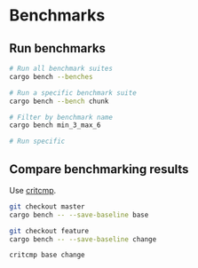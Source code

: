 Benchmarks
==========

## Run benchmarks

```sh
# Run all benchmark suites
cargo bench --benches

# Run a specific benchmark suite
cargo bench --bench chunk

# Filter by benchmark name
cargo bench min_3_max_6

# Run specific 
```

## Compare benchmarking results

Use [critcmp][].

```sh
git checkout master
cargo bench -- --save-baseline base

git checkout feature
cargo bench -- --save-baseline change

critcmp base change
```

[critcmp]: https://github.com/BurntSushi/critcmp
